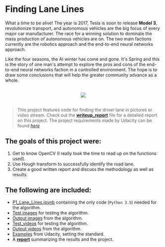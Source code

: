 # Finding Lane Lines


What a time to be alive! The year is 2017, Tesla is soon to release **Model 3**, revolutionize transport, and autonomous vehicles are the big focus of every major car manufacturer. The race for a winning solution to dominate the mass production of autonomous vehicles are on. 
The two main factions currently are the robotics approach and the end-to-end neural networks approach. 

Like the four seasons, the AI winter has come and gone. It's Spring and this is the story of one man's attempt to explore the pros and cons of the end-to-end neural networks faction in a controlled environment. The hope is to draw some conclusions that will help the greater community advance as a whole.

<div align="center">
   <br>
  <img src="test_videos_output\solidYellowLeft.gif"><br><br>
</div>

> This project features code for finding the driver lane in pictures or video stream. Check out the **[writeup_report](https://github.com/KvalheimRacing/CarND/blob/master/P1_Lane_Lines/writeup_report.md)** file for a detailed report on this project.
The project requirements made by Udacity can be found *[here](https://review.udacity.com/#!/rubrics/322/view)*

##
## The goals of this project were:

1. Get to know OpenCV (I really took the time to read up on the functions used).
2. Use Hough transform to successfully identify the road lane.
3. Create a good written report and discuss the methodology as well as results.


## The following are included:

* [P1_Lane_Lines.ipynb](https://github.com/KvalheimRacing/CarND/blob/master/P1_Lane_Lines/P1_Lane_Lines.ipynb) containing the only code (`Python 3.5`) needed for the algorithm.
* [Test images](https://github.com/KvalheimRacing/CarND/tree/master/P1_Lane_Lines/test_images) for testing the algorithm.
* [Output images](https://github.com/KvalheimRacing/CarND/tree/master/P1_Lane_Lines/test_images_output) from the algorithm.
* [Test_videos](https://github.com/KvalheimRacing/CarND/tree/master/P1_Lane_Lines/test_videos_output) for testing the algorithm.
* [Output videos](https://github.com/KvalheimRacing/CarND/tree/master/P1_Lane_Lines/test_videos_output) from the algorithm.
* [Examples](https://github.com/KvalheimRacing/CarND/tree/master/P1_Lane_Lines/examples) from Udacity, setting the standard.
* A **[report](https://github.com/KvalheimRacing/CarND/blob/master/P1_Lane_Lines/writeup_report.md)** summarizing the results and the project.
